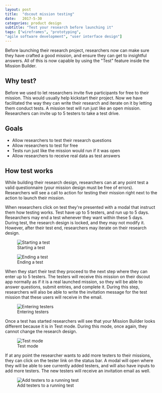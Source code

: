 ```yaml
---
layout: post
title:  "dscout mission testing"
date:   2017-5-30
categories: product design
subtitle: "Test your research before launching it"
tags: ["wireframes", "prototyping",
"agile software development", "user interface design"]
---
```


Before launching their research project, researchers now can make sure they have crafted a good mission, and ensure they can get to insightful answers. All of this is now capable by using the "Test" feature inside the Mission Builder.

## Why test?
Before we used to let researchers invite five participants for free to their mission. This would usually help kickstart their project. Now we have facilitated the way they can write their research and iterate on it by letting them conduct tests. A mission test will run just like an open mission. Researchers can invite up to 5 testers to take a test drive.

## Goals
* Allow researchers to test their research questions
* Allow researchers to test for free
* Tests run just like the mission would run if it was open
* Allow researchers to receive real data as test answers

## How test works
While building their research design, researchers can at any point test a valid questionnaire (your mission design must be free of errors). Researchers will see a call to action for testing their mission right next to the action to launch their mission.

When researchers click on test they're presented with a modal that instruct them how testing works. Test have up to 5 testers, and run up to 5 days. Researchers may end a test whenever they want within these 5 days. During test, the research design is locked, and they may not modify it. However, after their test end, researchers may iterate on their research design.

<figure>
	<img src="../../../../../../assets//images/test-1.png" alt="Starting a test" />
	<figcaption class="media-caption center">Starting a test</figcaption>
</figure>

<figure>
	<img src="../../../../../../assets//images/test-6.png" alt="Ending a test" />
	<figcaption class="media-caption center">Ending a test</figcaption>
</figure>

When they start their test they proceed to the next step where they can enter up to 5 testers. The testers will receive this mission on their dscout app normally as if it is a real launched mission, so they will be able to answer questions, submit entries, and complete it. During this step, researchers will also be able to write the invitation message for the test mission that these users will receive in the email.

<figure>
	<img src="../../../../../../assets//images/test-2.png" alt="Entering testers" />
	<figcaption class="media-caption center">Entering testers</figcaption>
</figure>

Once a test has started researchers will see that your Mission Builder looks different because it is in Test mode. During this mode, once again, they cannot change the research design.

<figure>
	<img src="../../../../../../assets//images/test-4.png" alt="Test mode" />
	<figcaption class="media-caption center">Test mode</figcaption>
</figure>

If at any point the researcher wants to add more testers to their missions, they can click on the tester link on the status bar. A modal will open where they will be able to see currently added testers, and will also have inputs to add more testers. The new testers will receive an invitation email as well.

<figure>
	<img src="../../../../../../assets//images/test-5.png" alt="Add testers to a running test" />
	<figcaption class="media-caption center">Add testers to a running test</figcaption>
</figure>
